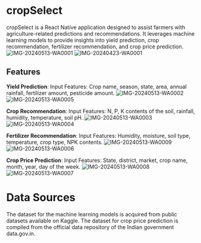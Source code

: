 # cropSelect
cropSelect is a React Native application designed to assist farmers with agriculture-related predictions and recommendations. It leverages machine learning models to provide insights into yield prediction, crop recommendation, fertilizer recommendation, and crop price prediction.
![IMG-20240513-WA0001](https://github.com/manthankhawse/cropSelect/assets/86763361/a64a7192-1d21-4101-a997-403ed3e7e898) ![IMG-20240423-WA0001](https://github.com/manthankhawse/cropSelect/assets/86763361/35570d36-3031-488b-80ed-f8ee3e634651)

## Features

**Yield Prediction**:
Input Features: Crop name, season, state, area, annual rainfall, fertilizer amount, pesticide amount.
![IMG-20240513-WA0002](https://github.com/manthankhawse/cropSelect/assets/86763361/fea0a267-c6ee-4762-8c26-e02c1617e756) ![IMG-20240513-WA0005](https://github.com/manthankhawse/cropSelect/assets/86763361/5ef57759-8c76-490a-835d-583c5581591d)


**Crop Recommendation**:
Input Features: N, P, K contents of the soil, rainfall, humidity, temperature, soil pH.
![IMG-20240513-WA0003](https://github.com/manthankhawse/cropSelect/assets/86763361/1ce8ad68-7aaf-4324-98d7-3083d073c9a6) ![IMG-20240513-WA0004](https://github.com/manthankhawse/cropSelect/assets/86763361/0421bd0b-96cc-4674-a74d-b3e1145bdc08)



**Fertilizer Recommendation**:
Input Features: Humidity, moisture, soil type, temperature, crop type, NPK contents.
![IMG-20240513-WA0009](https://github.com/manthankhawse/cropSelect/assets/86763361/51c832e6-5ca5-4241-a123-313f84dded88) ![IMG-20240513-WA0006](https://github.com/manthankhawse/cropSelect/assets/86763361/12fd1ca2-fa8b-48b2-9e2b-97446e28a284)




**Crop Price Prediction**:
Input Features: State, district, market, crop name, month, year, day of the week.
![IMG-20240513-WA0008](https://github.com/manthankhawse/cropSelect/assets/86763361/fdd5c77b-8a09-45f3-b70b-a8af4c44eac1) ![IMG-20240513-WA0007](https://github.com/manthankhawse/cropSelect/assets/86763361/3e83e904-1c6b-48ca-8b75-420281cc6c49)


# Data Sources
The dataset for the machine learning models is acquired from public datasets available on Kaggle.
The dataset for crop price prediction is compiled from the official data repository of the Indian government data.gov.in.
